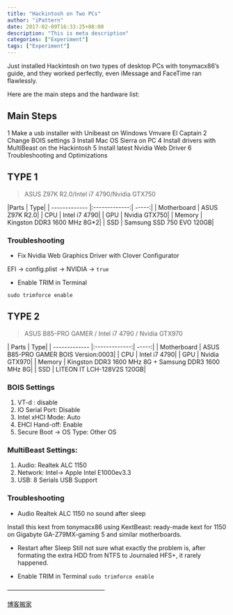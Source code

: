 ```yaml
---
title: "Hackintosh on Two PCs"
author: "iPattern"
date: 2017-02-09T16:33:25+08:00
description: "This is meta description"
categories: ["Experiment"]
tags: ["Experiment"]
---
```


Just installed Hackintosh on two types of desktop PCs with tonymacx86’s guide, and they worked perfectly, even iMessage and FaceTime ran flawlessly.

Here are the main steps and the hardware list:

## Main Steps

1 Make a usb installer with Unibeast on Windows Vmvare EI Captain
2 Change BOIS settings
3 Install Mac OS Sierra on PC
4 Install drivers with MultiBeast on the Hackintosh
5 Install latest Nvidia Web Driver
6 Troubleshooting and Optimizations

## TYPE 1

> ASUS Z97K R2.0/Intel i7 4790/Nvidia GTX750

|Parts | Type|
| ------------- |:-------------:| -----:|
| Motherboard |	ASUS Z97K R2.0|
| CPU |	Intel i7 4790|
| GPU |	Nvidia GTX750|
| Memory |	Kingston DDR3 1600 MHz 8G*2|
| SSD |	Samsung SSD 750 EVO 120GB|

### Troubleshooting

- Fix Nvidia Web Graphics Driver with Clover Configurator 

EFI -> config.plist -> NVIDIA -> `true`

- Enable TRIM in Terminal 

`sudo trimforce enable`

## TYPE 2

> ASUS B85-PRO GAMER / Intel i7 4790 / Nvidia GTX970

| Parts	| Type|
| ------------- |:-------------:| -----:|
| Motherboard |	ASUS B85-PRO GAMER BOIS Version:0003|
| CPU |	Intel i7 4790|
| GPU |	Nvidia GTX970|
| Memory |	Kingston DDR3 1600 MHz 8G + Samsung DDR3 1600 MHz 8G|
| SSD |	LITEON IT LCH-128V2S 120GB|

### BOIS Settings

1. VT-d : disable 
2. IO Serial Port: Disable 
3. Intel xHCI Mode: Auto 
4. EHCI Hand-off: Enable 
5. Secure Boot -> OS Type: Other OS

### MultiBeast Settings:

1. Audio: Realtek ALC 1150 
2. Network: Intel-> Apple Intel E1000ev3.3 
3. USB: 8 Serials USB Support

### Troubleshooting

- Audio Realtek ALC 1150 no sound after sleep 

Install this kext from tonymacx86 using KextBeast: ready-made kext for 1150 on Gigabyte GA-Z79MX-gaming 5 and similar motherboards. 

- Restart after Sleep 
Still not sure what exactly the problem is, after formating the extra HDD from NTFS to Journaled HFS+, it rarely happened.

- Enable TRIM in Terminal 
`sudo trimforce enable`

————————————————

[博客搬家](https://blog.csdn.net/dxbjfu08/article/details/54631866)